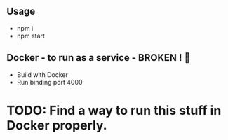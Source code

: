 ## Usage

- npm i
- npm start

## Docker - to run as a service - BROKEN ! :wrench:

- Build with Docker
- Run binding port 4000

# TODO: Find a way to run this stuff in Docker properly.
